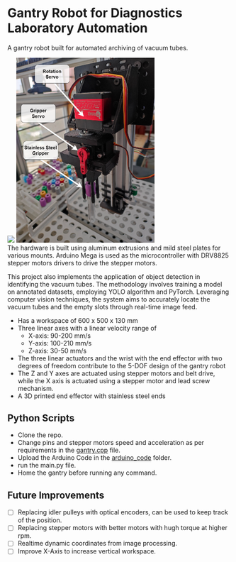 # Gantry Robot for Diagnostics Laboratory Automation

A gantry robot built for automated archiving of vacuum tubes.

<img src="completed_gantry.png" width="500"/>
<img src="end_effector.png" width="312"/>

<br>
The hardware is built using aluminum extrusions and mild steel plates for various mounts.
Arduino Mega is used as the microcontroller with DRV8825 stepper motors drivers to drive the stepper motors.

This project also implements the application of object detection in identifying the vacuum tubes. The methodology involves training a model on annotated datasets, employing YOLO algorithm and PyTorch. Leveraging computer vision techniques, the system aims to accurately locate the vacuum tubes and the empty slots through real-time image feed.

- Has a workspace of 600 x 500 x 130 mm
- Three linear axes with a linear velocity range of
  - X-axis: 90-200 mm/s
  - Y-axis: 100-210 mm/s
  - Z-axis: 30-50 mm/s
- The three linear actuators and the wrist with the end effector with two degrees of freedom contribute to the 5-DOF design of the gantry robot
- The Z and Y axes are actuated using stepper motors and belt drive, while the X axis is actuated using a stepper motor and lead screw mechanism.
- A 3D printed end effector with stainless steel ends

## Python Scripts
- Clone the repo.
- Change pins and stepper motors speed and acceleration as per requirements in the [gantry.cpp](arduino_code/gantry.cpp) file.
- Upload the Arduino Code in the [arduino_code](arduino_code) folder.
- run the main.py file.
- Home the gantry before running any command.

## Future Improvements
- [ ] Replacing idler pulleys with optical encoders, can be used to keep track of the position.
- [ ] Replacing stepper motors with better motors with hugh torque at higher rpm.
- [ ] Realtime dynamic coordinates from image processing.
- [ ] Improve X-Axis to increase vertical workspace.